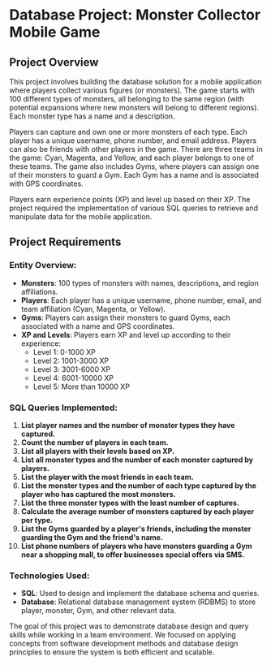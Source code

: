 # Database Project: Monster Collector Mobile Game

## Project Overview
This project involves building the database solution for a mobile application where players collect various figures (or monsters). 
The game starts with 100 different types of monsters, all belonging to the same region (with potential expansions where new monsters will belong
to different regions). Each monster type has a name and a description.

Players can capture and own one or more monsters of each type. Each player has a unique username, phone number, and email address.
Players can also be friends with other players in the game. There are three teams in the game: Cyan, Magenta, and Yellow, and each player
belongs to one of these teams. The game also includes Gyms, where players can assign one of their monsters to guard a Gym.
Each Gym has a name and is associated with GPS coordinates.

Players earn experience points (XP) and level up based on their XP. 
The project required the implementation of various SQL queries to retrieve and manipulate data for the mobile application.

## Project Requirements

### Entity Overview:
- **Monsters**: 100 types of monsters with names, descriptions, and region affiliations.
- **Players**: Each player has a unique username, phone number, email, and team affiliation (Cyan, Magenta, or Yellow).
- **Gyms**: Players can assign their monsters to guard Gyms, each associated with a name and GPS coordinates.
- **XP and Levels**: Players earn XP and level up according to their experience:
  - Level 1: 0-1000 XP
  - Level 2: 1001-3000 XP
  - Level 3: 3001-6000 XP
  - Level 4: 6001-10000 XP
  - Level 5: More than 10000 XP

### SQL Queries Implemented:
1. **List player names and the number of monster types they have captured.**
2. **Count the number of players in each team.**
3. **List all players with their levels based on XP.**
4. **List all monster types and the number of each monster captured by players.**
5. **List the player with the most friends in each team.**
6. **List the monster types and the number of each type captured by the player who has captured the most monsters.**
7. **List the three monster types with the least number of captures.**
8. **Calculate the average number of monsters captured by each player per type.**
9. **List the Gyms guarded by a player's friends, including the monster guarding the Gym and the friend's name.**
10. **List phone numbers of players who have monsters guarding a Gym near a shopping mall, to offer businesses special offers via SMS.**

### Technologies Used:
- **SQL**: Used to design and implement the database schema and queries.
- **Database**: Relational database management system (RDBMS) to store player, monster, Gym, and other relevant data.

The goal of this project was to demonstrate database design and query skills while working in a team environment.
We focused on applying concepts from software development methods and database design principles to ensure the system
is both efficient and scalable.
